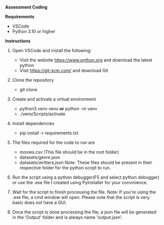****Assessment Coding****

**Requirements**
- VSCode
- Python 3.10 or higher

**Instructions**
1. Open VSCode and install the following:
   - Visit the website https://www.python.org and download the latest python
   - Visit https://git-scm.com/ and download Git

2. Clone the repository
   - git clone
  
3. Create and activate a virtual environment
   - python3 venv venv **or** python -m venv
   - ./venv/Scripts/activate
  
4. Install dependencies
   - pip install -r requirements.txt
  
5. The files required for the code to run are
   - movies.csv (This file should be in the root folder)
   - datasets/genre.json
   - datasets/writters.json
Note: These files should be present in their respective folder for the python script to run.

6. Run the script using a python debugger(F5 and select python debugger) or use the .exe file I created using PyInstaller for your convinience.

7. Wait for the script to finish processing the file.
   Note: If you're using the .exe file, a cmd window will open. Please note that the script is very basic does not have a GUI.

8. Once the script is done processing the file, a json file will be generated in the 'Output' folder and is always name 'output.json'.
